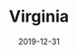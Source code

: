 ---
layout: location-page
date: 2019-12-31
tags:
  - virginia
title: Virginia
stateAbbr: VA
url: "https://www.virginia.gov/coronavirus/"
urlTitle: "virginia.gov"
---